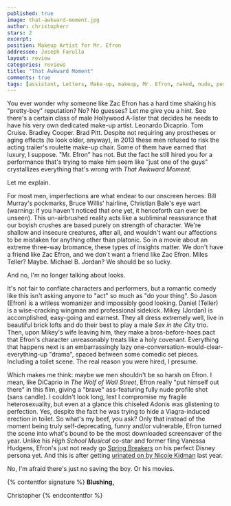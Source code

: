 ```yaml
---
published: true
image: that-awkward-moment.jpg
author: christopherr
stars: 2
excerpt: 
position: Makeup Artist for Mr. Efron
addressee: Joseph Farulla
layout: review
categories: reviews
title: "That Awkward Moment"
comments: true
tags: [assistant, Letters, Make-up, makeup, Mr. Efron, naked, nude, personal, pretty, Zac Efron]
---
```

You ever wonder why someone like Zac Efron has a hard time shaking his "pretty-boy" reputation? No? No guesses? Let me give you a hint. See there's a certain class of male Hollywood A-lister that decides he needs to have his very own dedicated make-up artist. Leonardo Dicaprio. Tom Cruise. Bradley Cooper. Brad Pitt. Despite not requiring any prostheses or aging effects (to look older, anyway), in 2013 these men refused to risk the acting trailer's roulette make-up chair. Some of them have earned that luxury, I suppose. "Mr. Efron" has not. But the fact he still hired you for a performance that's trying to make him seem like "just one of the guys" crystallizes everything that's wrong with _That Awkward Moment_.

Let me explain.

For most men, imperfections are what endear to our onscreen heroes: Bill Murray's pockmarks, Bruce Willis' hairline, Christian Bale's eye wart (warning: if you haven't noticed that one yet, it henceforth can ever be unseen). This un-airbrushed reality acts like a subliminal reassurance that our boyish crushes are based purely on strength of character. We're shallow and insecure creatures, after all, and wouldn't want our affections to be mistaken for anything other than platonic. So in a movie about an extreme three-way bromance, these types of insights matter. We don't have a friend like Zac Efron, and we don't want a friend like Zac Efron. Miles Teller? Maybe. Michael B. Jordan? We should be so lucky.

And no, I'm no longer talking about looks.

It's not fair to conflate characters and performers, but a romantic comedy like this isn't asking anyone to "act" so much as "do your thing". So Jason (Efron) is a witless womanizer and impossibly good looking. Daniel (Teller) is a wise-cracking wingman and professional sidekick. Mikey (Jordan) is accomplished, easy-going and earnest. They all dress extremely well, live in beautiful brick lofts and do their best to play a male _Sex in the City_ trio. Then, upon Mikey's wife leaving him, they make a bros-before-hoes pact that Efron's character unreasonably treats like a holy covenant. Everything that happens next is an embarrassingly lazy one-conversation-would-clear-everything-up "drama", spaced between some comedic set pieces. Including a toilet scene. The real reason you were hired, I presume.

Which makes me think: maybe we men shouldn't be so harsh on Efron. I mean, like DiCaprio in _The Wolf of Wall Street_, Efron really "put himself out there" in this film, giving a "brave" ass-featuring fully nude profile shot (sans candle). I couldn't look long, lest I compromise my fragile heterosexuality, but even at a glance this chiseled Adonis was glistening to perfection. Yes, despite the fact he was trying to hide a Viagra-induced erection in toilet. So what's my beef, you ask? Only that instead of the moment being truly self-deprecating, funny and/or vulnerable, Efron turned the scene into what's bound to be the most downloaded screensaver of the year. Unlike his _High School Musical_ co-star and former fling Vanessa Hudgens, Efron's just not ready go [Spring Breakers][1] on his perfect Disney persona yet.  And this is after getting [urinated on by Nicole Kidman][2] last year.

   [1]: /content/2013/3/28/spring-breakers.html
   [2]: /content/2012/10/26/the-paperboy.html

No, I'm afraid there's just no saving the boy. Or his movies.

{% contentfor signature %}
**Blushing,**

Christopher
{% endcontentfor %}
